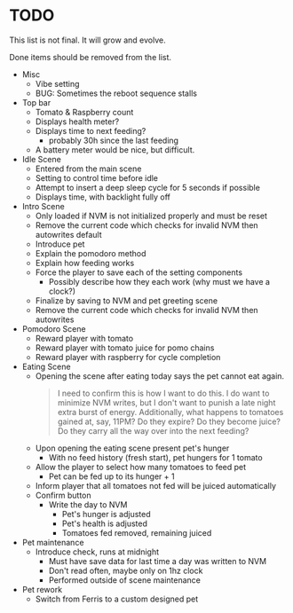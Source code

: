 # TODO

This list is not final. It will grow and evolve.

Done items should be removed from the list.

- Misc
  - Vibe setting
  - BUG: Sometimes the reboot sequence stalls
- Top bar
  - Tomato & Raspberry count
  - Displays health meter?
  - Displays time to next feeding?
    - probably 30h since the last feeding
  - A battery meter would be nice, but difficult.
- Idle Scene
  - Entered from the main scene
  - Setting to control time before idle
  - Attempt to insert a deep sleep cycle for 5 seconds if possible
  - Displays time, with backlight fully off
- Intro Scene
  - Only loaded if NVM is not initialized properly and must be reset
  - Remove the current code which checks for invalid NVM then autowrites default
  - Introduce pet
  - Explain the pomodoro method
  - Explain how feeding works
  - Force the player to save each of the setting components
    - Possibly describe how they each work (why must we have a clock?)
  - Finalize by saving to NVM and pet greeting scene
  - Remove the current code which checks for invalid NVM then autowrites
- Pomodoro Scene
  - Reward player with tomato
  - Reward player with tomato juice for pomo chains
  - Reward player with raspberry for cycle completion
- Eating Scene
  - Opening the scene after eating today says the pet cannot eat again.
    > I need to confirm this is how I want to do this.
    > I do want to minimize NVM writes,
    > but I don't want to punish a late night extra burst of energy.
    > Additionally, what happens to tomatoes gained at, say, 11PM?
    > Do they expire?
    > Do they become juice?
    > Do they carry all the way over into the next feeding?
    >
  - Upon opening the eating scene present pet's hunger
    - With no feed history (fresh start), pet hungers for 1 tomato
  - Allow the player to select how many tomatoes to feed pet
    - Pet can be fed up to its hunger + 1
  - Inform player that all tomatoes not fed will be juiced automatically
  - Confirm button
    - Write the day to NVM
      - Pet's hunger is adjusted
      - Pet's health is adjusted
      - Tomatoes fed removed, remaining juiced
- Pet maintenance
  - Introduce check, runs at midnight
    - Must have save data for last time a day was written to NVM
    - Don't read often, maybe only on 1hz clock
    - Performed outside of scene maintenance
- Pet rework
  - Switch from Ferris to a custom designed pet

